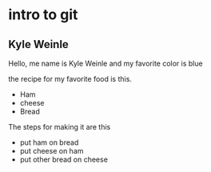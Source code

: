 # intro to git
## Kyle Weinle

Hello, me name is Kyle Weinle and my favorite color is blue

the recipe for my favorite food is this.
+ Ham
+ cheese
+ Bread

The steps for making it are this
+ put ham on bread
+ put cheese on ham
+ put other bread on cheese

